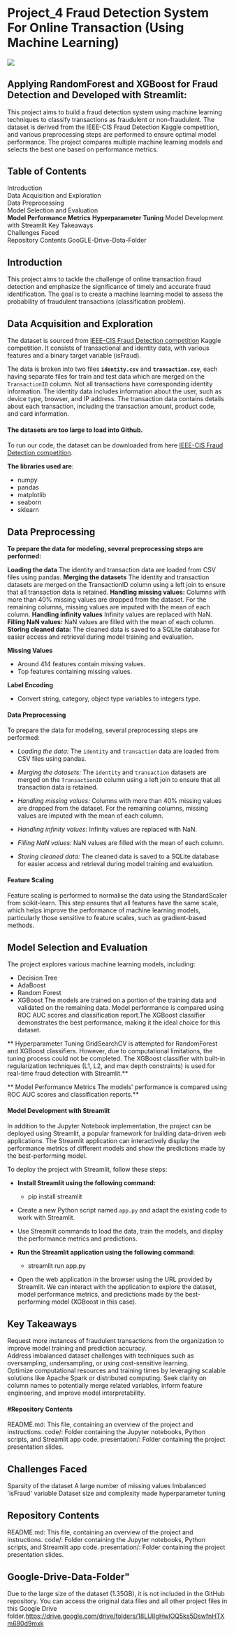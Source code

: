 # Project_4 Fraud Detection System For Online Transaction (Using Machine Learning)

#### <p align="center">
  <img src="https://user-images.githubusercontent.com/112173540/225614794-ed8645e6-c6b5-4cea-bfd3-c70c8596f44e.jpg"/>

## Applying RandomForest and XGBoost for Fraud Detection and Developed with Streamlit:
This project aims to build a fraud detection system using machine learning techniques to classify transactions as fraudulent or non-fraudulent. The dataset is derived from the IEEE-CIS Fraud Detection Kaggle competition, and various preprocessing steps are performed to ensure optimal model performance. The project compares multiple machine learning models and selects the best one based on performance metrics.

## Table of Contents
Introduction  
Data Acquisition and Exploration  
Data Preprocessing  
Model Selection and Evaluation  
**Model Performance Metrics**
**Hyperparameter Tuning**
Model Development with Streamlit
Key Takeaways  
Challenges Faced  
Repository Contents
GooGLE-Drive-Data-Folder


## Introduction

This project aims to tackle the challenge of online transaction fraud detection and emphasize the significance of timely and accurate fraud identification. The goal is to create a machine learning model to assess the probability of fraudulent transactions (classification problem).

## Data Acquisition and Exploration

The dataset is sourced from [IEEE-CIS Fraud Detection competition](https://www.kaggle.com/c/ieee-fraud-detection/overview) Kaggle competition. It consists of transactional and identity data, with various features and a binary target variable (isFraud).

The data is broken into two files **`identity.csv`** and **`transaction.csv`**, each having separate files for train and test data which are merged on the `TransactionID` column. Not all transactions have corresponding identity information. The identity data includes information about the user, such as device type, browser, and IP address. The transaction data contains details about each transaction, including the transaction amount, product code, and card information.

#### The datasets are too large to load into Github. 
To run our code, the dataset can be downloaded from here [IEEE-CIS Fraud Detection competition](https://www.kaggle.com/c/ieee-fraud-detection/overview).

**The libraries used are**:  
- numpy
- pandas
- matplotlib
- seaborn
- sklearn


## Data Preprocessing   

**To prepare the data for modeling, several preprocessing steps are performed:**

**Loading the data**
The identity and transaction data are loaded from CSV files using pandas.
**Merging the datasets** The identity and transaction datasets are merged on the TransactionID column using a left join to ensure that all transaction data is retained.
**Handling missing values:**
Columns with more than 40% missing values are dropped from the dataset. For the remaining columns, missing values are imputed with the mean of each column.
**Handling infinity values**
Infinity values are replaced with NaN.
**Filling NaN values:**
NaN values are filled with the mean of each column.
**Storing cleaned data:**
The cleaned data is saved to a SQLite database for easier access and retrieval during model training and evaluation.




**Missing Values**
- Around 414 features contain missing values.
- Top features containing missing values.

**Label Encoding**
- Convert string, category, object type variables to integers type.

#### Data Preprocessing
To prepare the data for modeling, several preprocessing steps are performed:

  - *Loading the data:* The `identity` and `transaction` data are loaded from CSV files using pandas.

  - *Merging the datasets:* The `identity` and `transaction` datasets are merged on the `TransactionID` column using a left join to ensure that all transaction data is retained.

  - *Handling missing values:* Columns with more than 40% missing values are dropped from the dataset. For the remaining columns, missing values are imputed with the mean of each column.

  - *Handling infinity values:* Infinity values are replaced with NaN.

  - *Filling NaN values:* NaN values are filled with the mean of each column.

  - *Storing cleaned data:* The cleaned data is saved to a SQLite database for easier access and retrieval during model training and evaluation.

#### Feature Scaling
Feature scaling is performed to normalise the data using the StandardScaler from scikit-learn. This step ensures that all features have the same scale, which helps improve the performance of machine learning models, particularly those sensitive to feature scales, such as gradient-based methods.

## Model Selection and Evaluation
The project explores various machine learning models, including:

  - Decision Tree
  - AdaBoost
  - Random Forest
  - XGBoost
The models are trained on a portion of the training data and validated on the remaining data. Model performance is compared using ROC AUC scores and classification report.The XGBoost classifier demonstrates the best performance, making it the ideal choice for this dataset.

** Hyperparameter Tuning
GridSearchCV is attempted for RandomForest and XGBoost classifiers. However, due to computational limitations, the tuning process could not be completed. The XGBoost classifier with built-in regularization techniques (L1, L2, and max depth constraints) is used for real-time fraud detection with Streamlit.**



** Model Performance Metrics
The models' performance is compared using ROC AUC scores and classification reports.**



#### Model Development with Streamlit 
In addition to the Jupyter Notebook implementation, the project can be deployed using Streamlit, a popular framework for building data-driven web applications. The Streamlit application can interactively display the performance metrics of different models and show the predictions made by the best-performing model.

To deploy the project with Streamlit, follow these steps:

  - **Install Streamlit using the following command:**
      -  pip install streamlit
      
  - Create a new Python script named `app.py` and adapt the existing code to work with Streamlit. 
  - Use Streamlit commands to load the data, train the models, and display the performance metrics and predictions.

  - **Run the Streamlit application using the following command:**
      - streamlit run app.py

  - Open the web application in the browser using the URL provided by Streamlit. We can interact with the application to explore the dataset, model performance metrics, and predictions made by the best-performing model (XGBoost in this case).

## Key Takeaways
Request more instances of fraudulent transactions from the organization to improve model training and prediction accuracy.  
Address imbalanced dataset challenges with techniques such as oversampling, undersampling, or using cost-sensitive learning.    
Optimize computational resources and training times by leveraging scalable solutions like Apache Spark or distributed computing.
Seek clarity on column names to potentially merge related variables, inform feature engineering, and improve model interpretability.  
#### #Repository Contents
README.md: This file, containing an overview of the project and instructions.
code/: Folder containing the Jupyter notebooks, Python scripts, and Streamlit app code.
presentation/: Folder containing the project presentation slides.


## Challenges Faced
Sparsity of the dataset
A large number of missing values
Imbalanced 'isFraud' variable
Dataset size and complexity made hyperparameter tuning

## Repository Contents
README.md: This file, containing an overview of the project and instructions.
code/: Folder containing the Jupyter notebooks, Python scripts, and Streamlit app code.
presentation/: Folder containing the project presentation slides.
## Google-Drive-Data-Folder"
Due to the large size of the dataset (1.35GB), it is not included in the GitHub repository. You can access the original data files and all other project files in this Google Drive folder.https://drive.google.com/drive/folders/18LUIIgHwlOQ5ks5DswfnHTXm680d9mxk</a>


